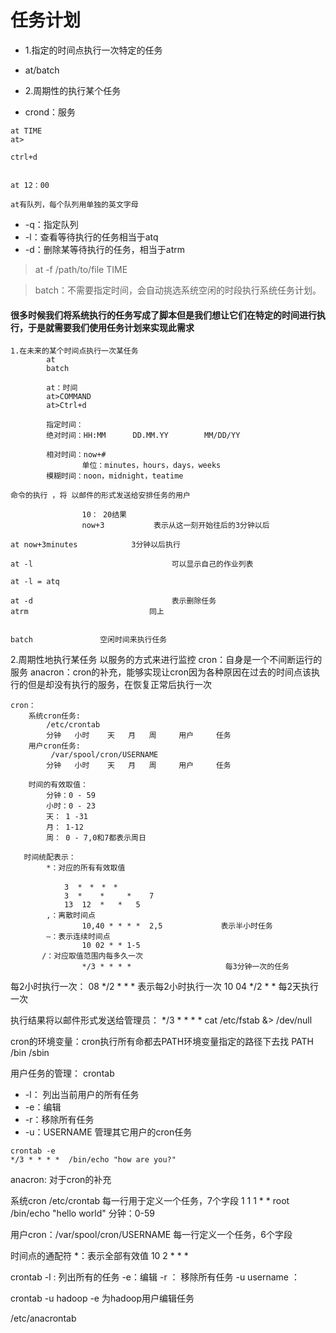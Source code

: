 
# 任务计划

* 1.指定的时间点执行一次特定的任务
* at/batch

* 2.周期性的执行某个任务
* crond：服务

```shell
at TIME
at>

ctrl+d


at 12：00

at有队列，每个队列用单独的英文字母

```

* -q：指定队列
* -l：查看等待执行的任务相当于atq
* -d：删除某等待执行的任务，相当于atrm

> at -f /path/to/file  TIME

> batch：不需要指定时间，会自动挑选系统空闲的时段执行系统任务计划。


#### 很多时候我们将系统执行的任务写成了脚本但是我们想让它们在特定的时间进行执行，于是就需要我们使用任务计划来实现此需求

```shell
1.在未来的某个时间点执行一次某任务
        at
        batch
        
        at：时间
        at>COMMAND
        at>Ctrl+d
        
        指定时间：
        绝对时间：HH:MM      DD.MM.YY        MM/DD/YY        

        相对时间：now+#
                单位：minutes，hours，days，weeks
        模糊时间：noon，midnight，teatime

命令的执行 ，将 以邮件的形式发送给安排任务的用户      
        
                10： 20结果
                now+3           表示从这一刻开始往后的3分钟以后
      
at now+3minutes            3分钟以后执行     
        
at -l                               可以显示自己的作业列表
                                   
at -l = atq

at -d                               表示删除任务
atrm                           同上

     
batch               空闲时间来执行任务

```
      
2.周期性地执行某任务
    以服务的方式来进行监控
    cron：自身是一个不间断运行的服务
    anacron：cron的补充，能够实现让cron因为各种原因在过去的时间点该执行的但是却没有执行的服务，在恢复正常后执行一次
    
    cron：
        系统cron任务:
            /etc/crontab                
            分钟   小时    天   月   周     用户     任务                
        用户cron任务:
             /var/spool/cron/USERNAME
            分钟   小时    天   月   周     用户     任务   
            
        时间的有效取值：
            分钟：0 - 59
            小时：0 - 23
            天： 1 -31
            月： 1-12
            周： 0 - 7,0和7都表示周日
        
       时间统配表示：
            *：对应的所有有效取值

                3  *　*　*　*
                3  *    *     *    7
                13  12  *   *   5
            ,：离散时间点
                    10,40 * * * *  2,5             表示半小时任务
            —：表示连续时间点
                    10 02 * * 1-5
           /：对应取值范围内每多久一次
                    */3 * * * *                     每3分钟一次的任务
                            
                                 
每2小时执行一次：
    08 */2 * * *                                        表示每2小时执行一次
    10 04 */2 * *                                       每2天执行一次
        
        
        
执行结果将以邮件形式发送给管理员：
    */3 * * * *  cat /etc/fstab &> /dev/null


cron的环境变量：cron执行所有命都去PATH环境变量指定的路径下去找
PATH   /bin   /sbin  
       

用户任务的管理：
crontab
* -l： 列出当前用户的所有任务
* -e：编辑
* -r：移除所有任务
* -u：USERNAME   管理其它用户的cron任务

```shell                              
crontab -e
*/3 * * * *  /bin/echo "how are you?"
```       
anacron:    对于cron的补充
                                     

系统cron
/etc/crontab
每一行用于定义一个任务，7个字段
1 1 1 * * root /bin/echo  "hello world"
分钟：0-59

用户cron：/var/spool/cron/USERNAME
每一行定义一个任务，6个字段

时间点的通配符
    *：表示全部有效值
    10 2 * * *


crontab 
    -l  : 列出所有的任务
    -e：编辑
    -r ： 移除所有任务
    -u username ：   

crontab -u hadoop -e        为hadoop用户编辑任务


/etc/anacrontab
